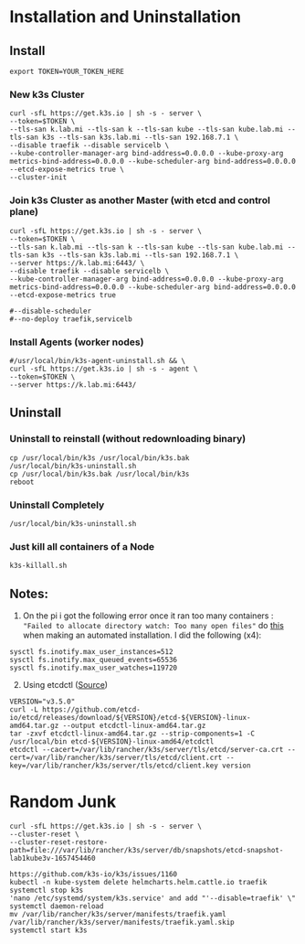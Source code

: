 # Installation and Uninstallation

## Install
```
export TOKEN=YOUR_TOKEN_HERE
```

### New k3s Cluster
```
curl -sfL https://get.k3s.io | sh -s - server \
--token=$TOKEN \
--tls-san k.lab.mi --tls-san k --tls-san kube --tls-san kube.lab.mi --tls-san k3s --tls-san k3s.lab.mi --tls-san 192.168.7.1 \
--disable traefik --disable servicelb \
--kube-controller-manager-arg bind-address=0.0.0.0 --kube-proxy-arg metrics-bind-address=0.0.0.0 --kube-scheduler-arg bind-address=0.0.0.0 --etcd-expose-metrics true \
--cluster-init
```

### Join k3s Cluster as another Master (with etcd and control plane)
```
curl -sfL https://get.k3s.io | sh -s - server \
--token=$TOKEN \
--tls-san k.lab.mi --tls-san k --tls-san kube --tls-san kube.lab.mi --tls-san k3s --tls-san k3s.lab.mi --tls-san 192.168.7.1 \
--server https://k.lab.mi:6443/ \
--disable traefik --disable servicelb \
--kube-controller-manager-arg bind-address=0.0.0.0 --kube-proxy-arg metrics-bind-address=0.0.0.0 --kube-scheduler-arg bind-address=0.0.0.0 --etcd-expose-metrics true

#--disable-scheduler
#--no-deploy traefik,servicelb
```

### Install Agents (worker nodes)
```
#/usr/local/bin/k3s-agent-uninstall.sh && \
curl -sfL https://get.k3s.io | sh -s - agent \
--token=$TOKEN \
--server https://k.lab.mi:6443/
```

## Uninstall
### Uninstall to reinstall (without redownloading binary)
```
cp /usr/local/bin/k3s /usr/local/bin/k3s.bak
/usr/local/bin/k3s-uninstall.sh
cp /usr/local/bin/k3s.bak /usr/local/bin/k3s
reboot
```

### Uninstall Completely
```
/usr/local/bin/k3s-uninstall.sh
```

### Just kill all containers of a Node
```
k3s-killall.sh
```

## Notes:
1. On the pi i got the following error once it ran too many containers : `"Failed to allocate directory watch: Too many open files"`
do [this](https://forum.proxmox.com/threads/failed-to-allocate-directory-watch-too-many-open-files.28700/) when making an automated installation.
I did the following (x4):
```
sysctl fs.inotify.max_user_instances=512
sysctl fs.inotify.max_queued_events=65536
sysctl fs.inotify.max_user_watches=119720
```

2. Using etcdctl
([Source](https://rancher.com/docs/k3s/latest/en/advanced/#using-etcdctl))
```
VERSION="v3.5.0"
curl -L https://github.com/etcd-io/etcd/releases/download/${VERSION}/etcd-${VERSION}-linux-amd64.tar.gz --output etcdctl-linux-amd64.tar.gz
tar -zxvf etcdctl-linux-amd64.tar.gz --strip-components=1 -C /usr/local/bin etcd-${VERSION}-linux-amd64/etcdctl
etcdctl --cacert=/var/lib/rancher/k3s/server/tls/etcd/server-ca.crt --cert=/var/lib/rancher/k3s/server/tls/etcd/client.crt --key=/var/lib/rancher/k3s/server/tls/etcd/client.key version

```

# Random Junk
```
curl -sfL https://get.k3s.io | sh -s - server \
--cluster-reset \
--cluster-reset-restore-path=file:///var/lib/rancher/k3s/server/db/snapshots/etcd-snapshot-lab1kube3v-1657454460

https://github.com/k3s-io/k3s/issues/1160
kubectl -n kube-system delete helmcharts.helm.cattle.io traefik
systemctl stop k3s
'nano /etc/systemd/system/k3s.service' and add "'--disable=traefik' \"
systemctl daemon-reload
mv /var/lib/rancher/k3s/server/manifests/traefik.yaml /var/lib/rancher/k3s/server/manifests/traefik.yaml.skip
systemctl start k3s
```